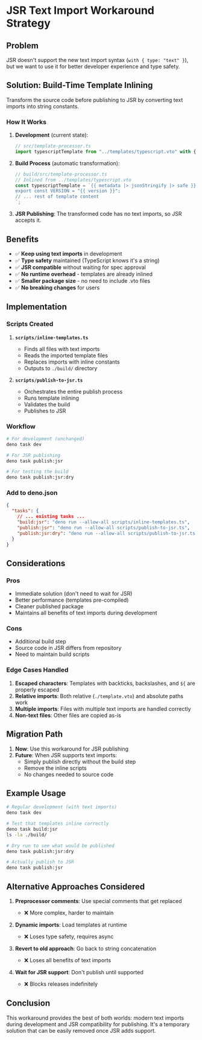 # JSR Text Import Workaround Strategy

## Problem

JSR doesn't support the new text import syntax (`with { type: "text" }`), but we want to use it for better developer
experience and type safety.

## Solution: Build-Time Template Inlining

Transform the source code before publishing to JSR by converting text imports into string constants.

### How It Works

1. **Development** (current state):
   ```typescript
   // src/template-processor.ts
   import typescriptTemplate from "../templates/typescript.vto" with { type: "text" };
   ```

2. **Build Process** (automatic transformation):
   ```typescript
   // build/src/template-processor.ts
   // Inlined from ../templates/typescript.vto
   const typescriptTemplate = `{{ metadata |> jsonStringify |> safe }}
   export const VERSION = "{{ version }}";
   // ... rest of template content
   `;
   ```

3. **JSR Publishing**: The transformed code has no text imports, so JSR accepts it.

## Benefits

- ✅ **Keep using text imports** in development
- ✅ **Type safety** maintained (TypeScript knows it's a string)
- ✅ **JSR compatible** without waiting for spec approval
- ✅ **No runtime overhead** - templates are already inlined
- ✅ **Smaller package size** - no need to include .vto files
- ✅ **No breaking changes** for users

## Implementation

### Scripts Created

1. **`scripts/inline-templates.ts`**
   - Finds all files with text imports
   - Reads the imported template files
   - Replaces imports with inline constants
   - Outputs to `./build/` directory

2. **`scripts/publish-to-jsr.ts`**
   - Orchestrates the entire publish process
   - Runs template inlining
   - Validates the build
   - Publishes to JSR

### Workflow

```bash
# For development (unchanged)
deno task dev

# For JSR publishing
deno task publish:jsr

# For testing the build
deno task publish:jsr:dry
```

### Add to deno.json

```json
{
  "tasks": {
    // ... existing tasks ...
    "build:jsr": "deno run --allow-all scripts/inline-templates.ts",
    "publish:jsr": "deno run --allow-all scripts/publish-to-jsr.ts",
    "publish:jsr:dry": "deno run --allow-all scripts/publish-to-jsr.ts --dry-run"
  }
}
```

## Considerations

### Pros

- Immediate solution (don't need to wait for JSR)
- Better performance (templates pre-compiled)
- Cleaner published package
- Maintains all benefits of text imports during development

### Cons

- Additional build step
- Source code in JSR differs from repository
- Need to maintain build scripts

### Edge Cases Handled

1. **Escaped characters**: Templates with backticks, backslashes, and `${` are properly escaped
2. **Relative imports**: Both relative (`./template.vto`) and absolute paths work
3. **Multiple imports**: Files with multiple text imports are handled correctly
4. **Non-text files**: Other files are copied as-is

## Migration Path

1. **Now**: Use this workaround for JSR publishing
2. **Future**: When JSR supports text imports:
   - Simply publish directly without the build step
   - Remove the inline scripts
   - No changes needed to source code

## Example Usage

```bash
# Regular development (with text imports)
deno task dev

# Test that templates inline correctly
deno task build:jsr
ls -la ./build/

# Dry run to see what would be published
deno task publish:jsr:dry

# Actually publish to JSR
deno task publish:jsr
```

## Alternative Approaches Considered

1. **Preprocessor comments**: Use special comments that get replaced
   - ❌ More complex, harder to maintain

2. **Dynamic imports**: Load templates at runtime
   - ❌ Loses type safety, requires async

3. **Revert to old approach**: Go back to string concatenation
   - ❌ Loses all benefits of text imports

4. **Wait for JSR support**: Don't publish until supported
   - ❌ Blocks releases indefinitely

## Conclusion

This workaround provides the best of both worlds: modern text imports during development and JSR compatibility for
publishing. It's a temporary solution that can be easily removed once JSR adds support.
